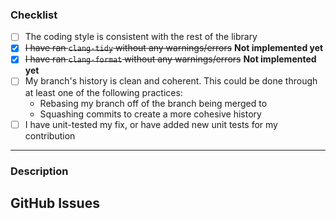 ### Checklist
<!--
Replace the empty checkboxes [ ] below with checked ones [x] accordingly
-->
- [ ] The coding style is consistent with the rest of the library
- [x] ~~I have ran `clang-tidy` without any warnings/errors~~ **Not implemented yet**
- [x] ~~I have ran `clang-format` without any warnings/errors~~ **Not implemented yet**
- [ ] My branch's history is clean and coherent. This could be done through
      at least one of the following practices:
  * Rebasing my branch off of the branch being merged to
  * Squashing commits to create a more cohesive history
- [ ] I have unit-tested my fix, or have added new unit tests for my
      contribution

----------

### Description

<!--
Describe briefly what your pull request proposes to fix. If you
have more than one commit, it is helpful to give a summary of what your
contribution as a whole is trying to solve.

Please describe shortly how you tested that your fix actually works.
-->

## GitHub Issues
<!--
If this PR was motivated by a bug from existing Github Issues, reference
them here.

If it is a simple bug-fix, please also add a line like 'Closes #123'
to your commit message, so that it is automatically closed.

If it is not, don't, as it might take several iterations for a bugfix
to be done properly. If in doubt, leave it open and reference it in the
PR itself, so that maintainers can decide.

If there is no associated Github Issue, please remove this section
-->
